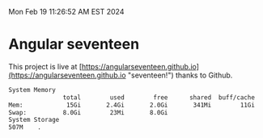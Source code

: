 Mon Feb 19 11:26:52 AM EST 2024

# Angular seventeen


This project is live at [https://angularseventeen.github.io](https://angularseventeen.github.io "seventeen!") thanks to Github.

```bash
System Memory
               total        used        free      shared  buff/cache   available
Mem:            15Gi       2.4Gi       2.0Gi       341Mi        11Gi        12Gi
Swap:          8.0Gi        23Mi       8.0Gi
System Storage
507M	.
```
```bash
